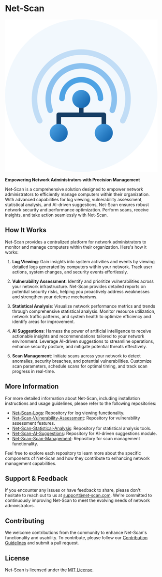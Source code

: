 # Net-Scan

![Net-Scan Logo](./assets/img/logo/icon-brand.png)

**Empowering Network Administrators with Precision Management**

Net-Scan is a comprehensive solution designed to empower network administrators to efficiently manage computers within their organization. With advanced capabilities for log viewing, vulnerability assessment, statistical analysis, and AI-driven suggestions, Net-Scan ensures robust network security and performance optimization. Perform scans, receive insights, and take action seamlessly with Net-Scan.

## How It Works

Net-Scan provides a centralized platform for network administrators to monitor and manage computers within their organization. Here's how it works:

1. **Log Viewing**: Gain insights into system activities and events by viewing detailed logs generated by computers within your network. Track user actions, system changes, and security events effortlessly.

2. **Vulnerability Assessment**: Identify and prioritize vulnerabilities across your network infrastructure. Net-Scan provides detailed reports on potential security risks, helping you proactively address weaknesses and strengthen your defense mechanisms.

3. **Statistical Analysis**: Visualize network performance metrics and trends through comprehensive statistical analysis. Monitor resource utilization, network traffic patterns, and system health to optimize efficiency and identify areas for improvement.

4. **AI Suggestions**: Harness the power of artificial intelligence to receive actionable insights and recommendations tailored to your network environment. Leverage AI-driven suggestions to streamline operations, enhance security posture, and mitigate potential threats effectively.

5. **Scan Management**: Initiate scans across your network to detect anomalies, security breaches, and potential vulnerabilities. Customize scan parameters, schedule scans for optimal timing, and track scan progress in real-time.

## More Information

For more detailed information about Net-Scan, including installation instructions and usage guidelines, please refer to the following repositories:

- [Net-Scan-Logs](https://github.com/your-organization/net-scan-logs): Repository for log viewing functionality.
- [Net-Scan-Vulnerability-Assessment](https://github.com/your-organization/net-scan-vulnerability-assessment): Repository for vulnerability assessment features.
- [Net-Scan-Statistical-Analysis](https://github.com/your-organization/net-scan-statistical-analysis): Repository for statistical analysis tools.
- [Net-Scan-AI-Suggestions](https://github.com/your-organization/net-scan-ai-suggestions): Repository for AI-driven suggestions module.
- [Net-Scan-Scan-Management](https://github.com/your-organization/net-scan-scan-management): Repository for scan management functionality.

Feel free to explore each repository to learn more about the specific components of Net-Scan and how they contribute to enhancing network management capabilities.

## Support & Feedback

If you encounter any issues or have feedback to share, please don't hesitate to reach out to us at [support@net-scan.com](mailto:support@net-scan.com). We're committed to continuously improving Net-Scan to meet the evolving needs of network administrators.

## Contributing

We welcome contributions from the community to enhance Net-Scan's functionality and usability. To contribute, please follow our [Contribution Guidelines](CONTRIBUTING.md) and submit a pull request.

## License

Net-Scan is licensed under the [MIT License](LICENSE).
